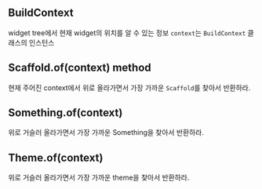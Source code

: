 ## BuildContext
widget tree에서 현재 widget의 위치를 알 수 있는 정보
`context`는 `BuildContext` 클래스의 인스턴스


## Scaffold.of(context) method
현재 주어진 context에서 위로 올라가면서 가장 가까운 `Scaffold`를 찾아서 반환하라.

## Something.of(context)
위로 거슬러 올라가면서 가장 가까운 Something을 찾아서 반환하라.

## Theme.of(context)
위로 거슬러 올라가면서 가장 가까운 theme을 찾아서 반환하라.
